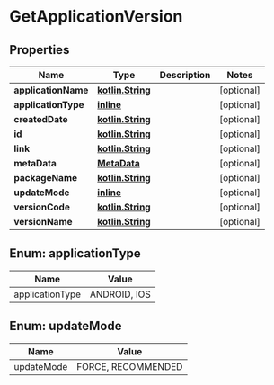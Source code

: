 # GetApplicationVersion

## Properties
Name | Type | Description | Notes
------------ | ------------- | ------------- | -------------
**applicationName** | [**kotlin.String**](.md) |  |  [optional]
**applicationType** | [**inline**](#ApplicationTypeEnum) |  |  [optional]
**createdDate** | [**kotlin.String**](.md) |  |  [optional]
**id** | [**kotlin.String**](.md) |  |  [optional]
**link** | [**kotlin.String**](.md) |  |  [optional]
**metaData** | [**MetaData**](MetaData.md) |  |  [optional]
**packageName** | [**kotlin.String**](.md) |  |  [optional]
**updateMode** | [**inline**](#UpdateModeEnum) |  |  [optional]
**versionCode** | [**kotlin.String**](.md) |  |  [optional]
**versionName** | [**kotlin.String**](.md) |  |  [optional]

<a name="ApplicationTypeEnum"></a>
## Enum: applicationType
Name | Value
---- | -----
applicationType | ANDROID, IOS

<a name="UpdateModeEnum"></a>
## Enum: updateMode
Name | Value
---- | -----
updateMode | FORCE, RECOMMENDED

